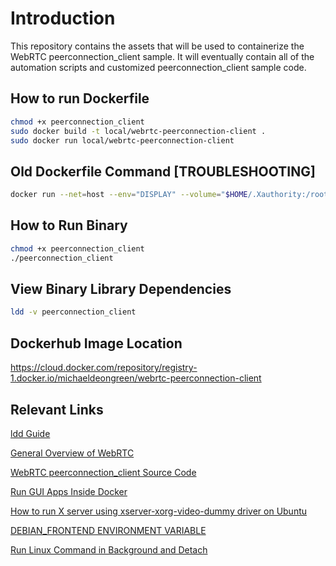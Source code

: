 # Introduction 

This repository contains the assets that will be used to containerize the WebRTC peerconnection_client sample.  It will eventually contain all of the automation scripts and customized peerconnection_client sample code.


## How to run Dockerfile

```bash
chmod +x peerconnection_client
sudo docker build -t local/webrtc-peerconnection-client .
sudo docker run local/webrtc-peerconnection-client
```

## Old Dockerfile Command [TROUBLESHOOTING]

```bash
docker run --net=host --env="DISPLAY" --volume="$HOME/.Xauthority:/root/.Xauthority:rw" local/webrtc-peerconnection-client
```

## How to Run Binary

```bash
chmod +x peerconnection_client
./peerconnection_client
```


## View Binary Library Dependencies

```bash
ldd -v peerconnection_client
```


## Dockerhub Image Location

https://cloud.docker.com/repository/registry-1.docker.io/michaeldeongreen/webrtc-peerconnection-client


## Relevant Links

[ldd Guide](https://www.howtoforge.com/linux-ldd-command/)

[General Overview of WebRTC](https://webrtc.org/native-code/development/)

[WebRTC peerconnection_client Source Code](https://webrtc.googlesource.com/src/+/master/examples/peerconnection/)

[Run GUI Apps Inside Docker](https://medium.com/@SaravSun/running-gui-applications-inside-docker-containers-83d65c0db110)

[How to run X server using xserver-xorg-video-dummy driver on Ubuntu](https://techoverflow.net/2019/02/23/how-to-run-x-server-using-xserver-xorg-video-dummy-driver-on-ubuntu/)

[DEBIAN_FRONTEND ENVIRONMENT VARIABLE](https://stackoverflow.com/questions/39085462/xdummy-in-docker-container)

[Run Linux Command in Background and Detach](https://www.tecmint.com/run-linux-command-process-in-background-detach-process/)